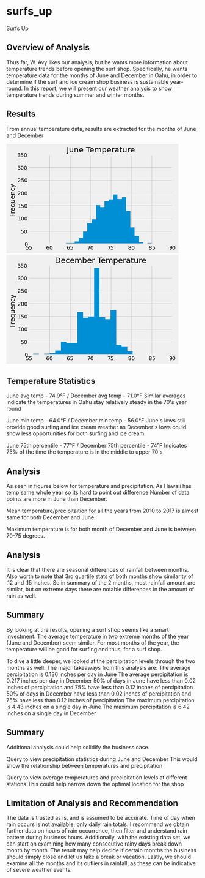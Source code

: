 # surfs_up

Surfs Up

## Overview of Analysis
Thus far, W. Avy likes our analysis, but he wants more information about temperature trends before opening the surf shop. Specifically, he wants temperature data for the months of June and December in Oahu, in order to determine if the surf and ice cream shop business is sustainable year-round. In this report, we will present our weather analysis to show temperature trends during summer and winter months.

## Results
From annual temperature data, results are extracted for the months of June and December

!["June_Temperatures"](06_June_Temperatures.png)
!["December_Temperatures"](12_December_Temperatures.png)

## Temperature Statistics

June avg temp - 74.9°F / December avg temp - 71.0°F
Similar averages indicate the temperatures in Oahu stay relatively steady in the 70's year round

June min temp - 64.0°F / December min temp - 56.0°F
June's lows still provide good surfing and ice cream weather as December's lows could show less opportunities for both surfing and ice cream

June 75th percentile - 77°F / December 75th percentile - 74°F
Indicates 75% of the time the temperature is in the middle to upper 70's

## Analysis
As seen in figures below for temperature and precipitation. As Hawaii has temp same whole year so its hard to point out difference Number of data points are more in June than December.

Mean temperature/precipitaition for all the years from 2010 to 2017 is almost same for both December and June.

Maximum temperature is for both month of December and June is between 70-75 degrees.

## Analysis
It is clear that there are seasonal differences of rainfall between months.
Also worth to note that 3rd quartile stats of both months show similarity of .12 and .15 inches.
So in summary of the 2 months, most rainfall amount are similar, but on extreme days there are notable differences in the amount of rain as well.

## Summary
By looking at the results, opening a surf shop seems like a smart investment. The average temperature in two extreme months of the year (June and December) seem similar. For most months of the year, the temperature will be good for surfing and thus, for a surf shop.

To dive a little deeper, we looked at the percipitation levels through the two months as well. The major takeaways from this analysis are:
The average percipitation is 0.136 inches per day in June
The average percipitation is 0.217 inches per day in December
50% of days in June have less than 0.02 inches of percipitation and 75% have less than 0.12 inches of percipitation
50% of days in December have less than 0.02 inches of percipitation and 75% have less than 0.12 inches of percipitation
The maximum percipitation is 4.43 inches on a single day in June
The maximum percipitation is 6.42 inches on a single day in December


## Summary
Additional analysis could help solidify the business case.

Query to view precipitation statistics during June and December
This would show the relationship between temperatures and precipitation

Query to view average temperatures and precipitation levels at different stations
This could help narrow down the optimal location for the shop


## Limitation of Analysis and Recommendation
The data is trusted as is, and is assumed to be accurate.
Time of day when rain occurs is not available, only daily rain totals.
I recommend we obtain further data on hours of rain occurrence, then filter and understand rain pattern during business hours.
Additionally, with the existing data set, we can start on examining how many consecutive rainy days break down month by month. The result may help decide if certain months the business should simply close and let us take a break or vacation.
Lastly, we should examine all the months and its outliers in rainfall, as these can be indicative of severe weather events.
